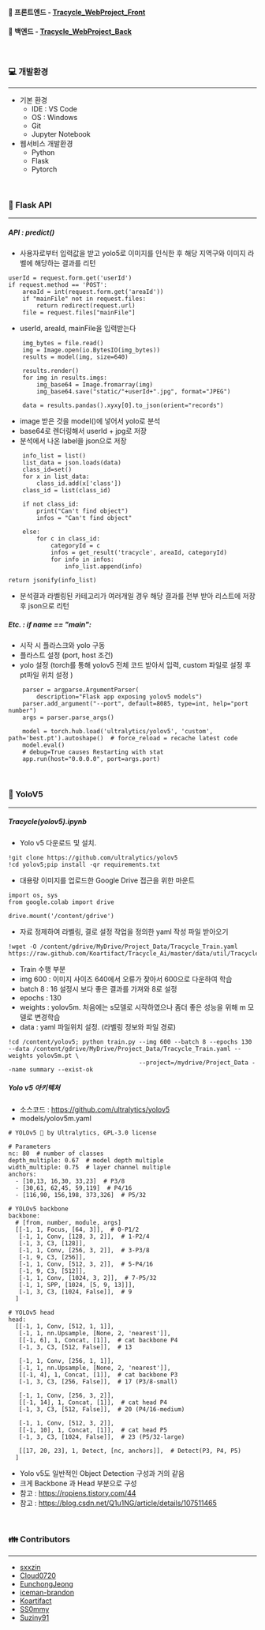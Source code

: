 #### :link: 프론트엔드 - [Tracycle_WebProject_Front](https://github.com/sxxzin/Tracycle_WebProject_Front)
#### :link: 백엔드 - [Tracycle_WebProject_Back](https://github.com/sxxzin/Tracycle_WebProject_Back)

<br>

### :computer: 개발환경
---
- 기본 환경 
  - IDE : VS Code
  - OS : Windows
  - Git
  - Jupyter Notebook
- 웹서비스 개발환경
  - Python
  - Flask
  - Pytorch

<br>

### :rocket: Flask API 
---
##### API : predict()
- 사용자로부터 입력값을 받고 yolo5로 이미지를 인식한 후 해당 지역구와 이미지 라벨에 해당하는 결과를 리턴
```
userId = request.form.get('userId')
if request.method == 'POST':
    areaId = int(request.form.get('areaId'))
    if "mainFile" not in request.files:
        return redirect(request.url)
    file = request.files["mainFile"]
```
- userId, areaId, mainFile을 입력받는다
```
    img_bytes = file.read()
    img = Image.open(io.BytesIO(img_bytes))
    results = model(img, size=640)
    
    results.render()  
    for img in results.imgs:
        img_base64 = Image.fromarray(img)
        img_base64.save("static/"+userId+".jpg", format="JPEG")

    data = results.pandas().xyxy[0].to_json(orient="records")
```
- image 받은 것을 model()에 넣어서 yolo로 분석
- base64로 렌더링해서 userId + jpg로 저장
- 분석에서 나온 label을 json으로 저장

```
    info_list = list()   
    list_data = json.loads(data)
    class_id=set()
    for x in list_data:
        class_id.add(x['class'])
    class_id = list(class_id)

    if not class_id:
        print("Can't find object")
        infos = "Can't find object"

    else:
        for c in class_id:
            categoryId = c
            infos = get_result('tracycle', areaId, categoryId)
            for info in infos:
                info_list.append(info)

return jsonify(info_list)
```
- 분석결과 라벨링된 카테고리가 여러개일 경우 해당 결과를 전부 받아 리스트에 저장후 json으로 리턴


##### Etc. :  if __name__ == "__main__":

- 시작 시 플라스크와 yolo 구동
- 플라스트 설정 (port, host 조건)
- yolo 설정 (torch를 통해 yolov5 전체 코드 받아서 입력, custom 파일로 설정 후 pt파일 위치 설정 )


```
    parser = argparse.ArgumentParser(
        description="Flask app exposing yolov5 models")
    parser.add_argument("--port", default=8085, type=int, help="port number")
    args = parser.parse_args()

    model = torch.hub.load('ultralytics/yolov5', 'custom', path='best.pt').autoshape()  # force_reload = recache latest code
    model.eval()
    # debug=True causes Restarting with stat
    app.run(host="0.0.0.0", port=args.port)
```

<br>



### :rocket: YoloV5 
---
##### Tracycle(yolov5).ipynb
- Yolo v5 다운로드 및 설치. 
```
!git clone https://github.com/ultralytics/yolov5
!cd yolov5;pip install -qr requirements.txt
```
- 대용랑 이미지를 업로드한 Google Drive 접근을 위한 마운트
```
import os, sys 
from google.colab import drive 

drive.mount('/content/gdrive')
```
- 자료 정제하여 라벨링, 결로 설정 작업을 정의한 yaml 작성 파일 받아오기

```
!wget -O /content/gdrive/MyDrive/Project_Data/Tracycle_Train.yaml https://raw.github.com/Koartifact/Tracycle_Ai/master/data/util/Tracycle_Train.yaml

```
- Train 수행 부분
- img 600 : 이미지 사이즈 640에서 오류가 잦아서 600으로 다운하여 학습
- batch 8 : 16 설정시 보다 좋은 결과를 가져와 8로 설정 
- epochs : 130 
- weights : yolov5m. 처음에는 s모델로 시작하였으나 좀더 좋은 성능을 위해 m 모델로 변경학습
- data : yaml 파일위치 설정. (라벨링 정보와 파일 경로)

```
!cd /content/yolov5; python train.py --img 600 --batch 8 --epochs 130 --data /content/gdrive/MyDrive/Project_Data/Tracycle_Train.yaml --weights yolov5m.pt \
                                     --project=/mydrive/Project_Data --name summary --exist-ok 

```

##### Yolo v5 아키텍처
- 소스코드 : https://github.com/ultralytics/yolov5
- models/yolov5m.yaml
```
# YOLOv5 🚀 by Ultralytics, GPL-3.0 license

# Parameters
nc: 80  # number of classes
depth_multiple: 0.67  # model depth multiple
width_multiple: 0.75  # layer channel multiple
anchors:
  - [10,13, 16,30, 33,23]  # P3/8
  - [30,61, 62,45, 59,119]  # P4/16
  - [116,90, 156,198, 373,326]  # P5/32

# YOLOv5 backbone
backbone:
  # [from, number, module, args]
  [[-1, 1, Focus, [64, 3]],  # 0-P1/2
   [-1, 1, Conv, [128, 3, 2]],  # 1-P2/4
   [-1, 3, C3, [128]],
   [-1, 1, Conv, [256, 3, 2]],  # 3-P3/8
   [-1, 9, C3, [256]],
   [-1, 1, Conv, [512, 3, 2]],  # 5-P4/16
   [-1, 9, C3, [512]],
   [-1, 1, Conv, [1024, 3, 2]],  # 7-P5/32
   [-1, 1, SPP, [1024, [5, 9, 13]]],
   [-1, 3, C3, [1024, False]],  # 9
  ]

# YOLOv5 head
head:
  [[-1, 1, Conv, [512, 1, 1]],
   [-1, 1, nn.Upsample, [None, 2, 'nearest']],
   [[-1, 6], 1, Concat, [1]],  # cat backbone P4
   [-1, 3, C3, [512, False]],  # 13

   [-1, 1, Conv, [256, 1, 1]],
   [-1, 1, nn.Upsample, [None, 2, 'nearest']],
   [[-1, 4], 1, Concat, [1]],  # cat backbone P3
   [-1, 3, C3, [256, False]],  # 17 (P3/8-small)

   [-1, 1, Conv, [256, 3, 2]],
   [[-1, 14], 1, Concat, [1]],  # cat head P4
   [-1, 3, C3, [512, False]],  # 20 (P4/16-medium)

   [-1, 1, Conv, [512, 3, 2]],
   [[-1, 10], 1, Concat, [1]],  # cat head P5
   [-1, 3, C3, [1024, False]],  # 23 (P5/32-large)

   [[17, 20, 23], 1, Detect, [nc, anchors]],  # Detect(P3, P4, P5)
  ]

```
- Yolo v5도 일반적인 Object Detection 구성과 거의 같음
- 크게 Backbone 과 Head 부분으로 구성 
- 참고 : https://ropiens.tistory.com/44
- 참고 : https://blog.csdn.net/Q1u1NG/article/details/107511465

<br>
  
### :family: Contributors
--- 
- [sxxzin](https://github.com/sxxzin)
- [Cloud0720](https://github.com/Cloud0720)
- [EunchongJeong](https://github.com/EunchongJeong)
- [iceman-brandon](https://github.com/iceman-brandon)
- [Koartifact](https://github.com/Koartifact)
- [SS0mmy](https://github.com/SS0mmy)
- [Suziny91](https://github.com/Suziny91)

